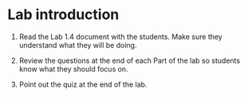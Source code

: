 # Lab introduction

1. Read the Lab 1.4 document with the students. Make sure they understand what they will be doing.
1. Review the questions at the end of each Part of the lab so students know what they should focus on.
  
1. Point out the quiz at the end of the lab.
